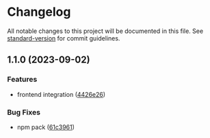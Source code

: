 # Changelog

All notable changes to this project will be documented in this file. See [standard-version](https://github.com/conventional-changelog/standard-version) for commit guidelines.

## 1.1.0 (2023-09-02)


### Features

* frontend integration ([4426e26](https://codeberg.org/devthefuture/dockerfile-x/commit/4426e2640d5e6e942ddc8ca40a0edb79ef79ac4a))


### Bug Fixes

* npm pack ([61c3961](https://codeberg.org/devthefuture/dockerfile-x/commit/61c3961bac1c7218ae7517872ce74a9d716f4416))
